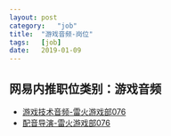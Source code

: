 ```yaml
---
layout:	post
category:	"job"
title:	"游戏音频-岗位"
tags:	[job]
date:	2019-01-09
---
```

## 网易内推职位类别：游戏音频
- [游戏技术音频-雷火游戏部076](http://mobile.bole.netease.com/bole/boleDetail?id=13419&employeeId=346f03c3cda5f04c&key=all)
- [配音导演-雷火游戏部076](http://mobile.bole.netease.com/bole/boleDetail?id=13201&employeeId=346f03c3cda5f04c&key=all)
